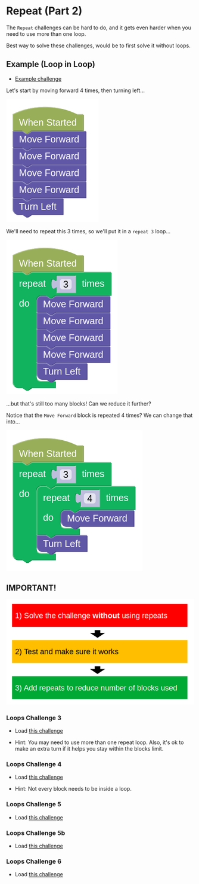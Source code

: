 # Repeat (Part 2)

The `Repeat` challenges can be hard to do, and it gets even harder when you need to use more than one loop.

Best way to solve these challenges, would be to first solve it without loops.

## Example (Loop in Loop)

- [Example challenge](https://gears.aposteriori.com.sg/index.html?worldJSON=https%3A%2F%2Ffiles.aposteriori.com.sg%2Fget%2F6gXJj5T6zy.json&filterBlocksJSON=https%3A%2F%2Ffiles.aposteriori.com.sg%2Fget%2FESbF3weeEV.json&worldScripts=challenges_basic)

Let's start by moving forward 4 times, then turning left...

![](images/loops3bSolution.webp)

We'll need to repeat this 3 times, so we'll put it in a `repeat 3` loop...

![](images/loops3bSolution2.webp)

...but that's still too many blocks! Can we reduce it further?

Notice that the `Move Forward` block is repeated 4 times? We can change that into...

![](images/loops3bSolution3.webp)

## IMPORTANT!

![](images/3steps.webp)

### Loops Challenge 3

- Load [this challenge](https://gears.aposteriori.com.sg/index.html?worldJSON=https%3A%2F%2Ffiles.aposteriori.com.sg%2Fget%2FYWYTrrX7Ao.json&filterBlocksJSON=https%3A%2F%2Ffiles.aposteriori.com.sg%2Fget%2FESbF3weeEV.json&worldScripts=challenges_basic)

- Hint: You may need to use more than one repeat loop. Also, it's ok to make an extra turn if it helps you stay within the blocks limit.

### Loops Challenge 4

- Load [this challenge](https://gears.aposteriori.com.sg/index.html?worldJSON=https%3A%2F%2Ffiles.aposteriori.com.sg%2Fget%2FwqEFG9QKzr.json&filterBlocksJSON=https%3A%2F%2Ffiles.aposteriori.com.sg%2Fget%2FESbF3weeEV.json&worldScripts=challenges_basic)

- Hint: Not every block needs to be inside a loop.

### Loops Challenge 5

- Load [this challenge](https://gears.aposteriori.com.sg/index.html?worldJSON=https%3A%2F%2Ffiles.aposteriori.com.sg%2Fget%2F9EmJ8PuUdV.json&filterBlocksJSON=https%3A%2F%2Ffiles.aposteriori.com.sg%2Fget%2FESbF3weeEV.json&worldScripts=challenges_basic)

### Loops Challenge 5b

- Load [this challenge](https://gears.aposteriori.com.sg/index.html?worldJSON=https%3A%2F%2Ffiles.aposteriori.com.sg%2Fget%2FJiBEhhoKSS.json&filterBlocksJSON=https%3A%2F%2Ffiles.aposteriori.com.sg%2Fget%2FESbF3weeEV.json&worldScripts=challenges_basic)

### Loops Challenge 6

- Load [this challenge](https://gears.aposteriori.com.sg/index.html?worldJSON=https%3A%2F%2Ffiles.aposteriori.com.sg%2Fget%2F9Km3fseepa.json&filterBlocksJSON=https%3A%2F%2Ffiles.aposteriori.com.sg%2Fget%2FESbF3weeEV.json&worldScripts=challenges_basic)
